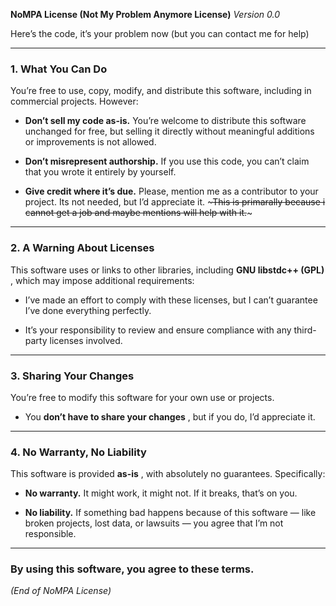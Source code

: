 **NoMPA License (Not My Problem Anymore License)** *Version 0.0*

Here’s the code, it’s your problem now (but you can contact me for help)


---


### 1. What You Can Do 

You’re free to use, copy, modify, and distribute this software, including in commercial projects. However:
 
- **Don’t sell my code as-is.**  You’re welcome to distribute this software unchanged for free, but selling it directly without meaningful additions or improvements is not allowed.

- **Don’t misrepresent authorship.**  If you use this code, you can’t claim that you wrote it entirely by yourself.
 
- **Give credit where it’s due.**  Please, mention me as a contributor to your project. Its not needed, but I’d appreciate it.  ~~~This is primarally because i cannot get a job and maybe mentions will help with it.~~~


---


### 2. A Warning About Licenses 
This software uses or links to other libraries, including **GNU libstdc++ (GPL)** , which may impose additional requirements:
- I’ve made an effort to comply with these licenses, but I can’t guarantee I’ve done everything perfectly.

- It’s your responsibility to review and ensure compliance with any third-party licenses involved.


---


### 3. Sharing Your Changes 

You’re free to modify this software for your own use or projects.
 
- You **don’t have to share your changes** , but if you do, I’d appreciate it.


---


### 4. No Warranty, No Liability 
This software is provided **as-is** , with absolutely no guarantees. Specifically: 
- **No warranty.**  It might work, it might not. If it breaks, that’s on you.
 
- **No liability.**  If something bad happens because of this software — like broken projects, lost data, or lawsuits — you agree that I’m not responsible.


---


### By using this software, you agree to these terms. 
*(End of NoMPA License)*